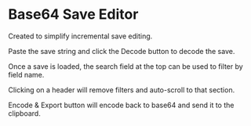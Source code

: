 # Base64 Save Editor

Created to simplify incremental save editing.

Paste the save string and click the Decode button to decode the save.

Once a save is loaded, the search field at the top can be used to filter by field name.

Clicking on a header will remove filters and auto-scroll to that section.

Encode & Export button will encode back to base64 and send it to the clipboard.
